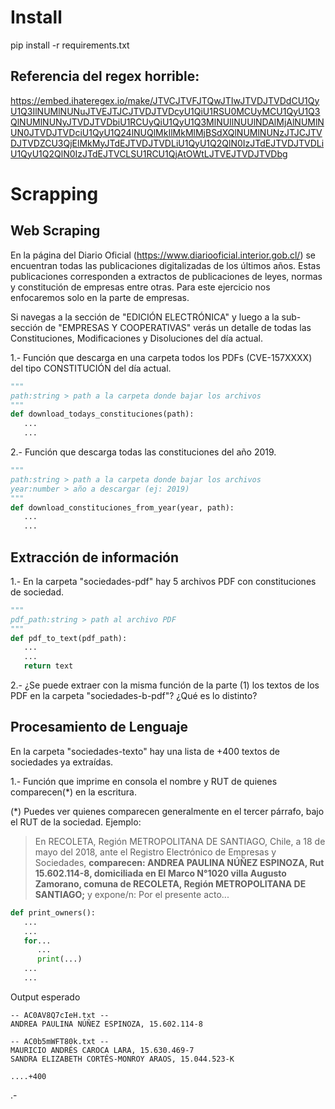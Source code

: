 # Install
pip install -r requirements.txt

## Referencia del regex horrible: 

https://embed.ihateregex.io/make/JTVCJTVFJTQwJTIwJTVDJTVDdCU1QyU1Q3IlNUMlNUNuJTVEJTJCJTVDJTVDcyU1QiU1RSU0MCUyMCU1QyU1Q3QlNUMlNUNyJTVDJTVDbiU1RCUyQiU1QyU1Q3MlNUIlNUUlNDAlMjAlNUMlNUN0JTVDJTVDciU1QyU1Q24lNUQlMkIlMkMlMjBSdXQlNUMlNUNzJTJCJTVDJTVDZCU3QjElMkMyJTdEJTVDJTVDLiU1QyU1Q2QlN0IzJTdEJTVDJTVDLiU1QyU1Q2QlN0IzJTdEJTVCLSU1RCU1QjAtOWtLJTVEJTVDJTVDbg

# Scrapping

## Web Scraping

En la página del Diario Oficial (https://www.diariooficial.interior.gob.cl/) se encuentran todas las publicaciones digitalizadas de los últimos años. Estas publicaciones corresponden a extractos de publicaciones de leyes, normas y constitución de empresas entre otras. Para este ejercicio nos enfocaremos solo en la parte de empresas.

Si navegas a la sección de "EDICIÓN ELECTRÓNICA" y luego a la sub-sección de "EMPRESAS Y COOPERATIVAS" verás un detalle de todas las Constituciones, Modificaciones y Disoluciones del día actual.

1.- Función que descarga en una carpeta todos los PDFs (CVE-157XXXX) del tipo CONSTITUCIÓN del día actual.

```python
"""
path:string > path a la carpeta donde bajar los archivos
"""
def download_todays_constituciones(path):
   ...
   ...
```

2.- Función que descarga todas las constituciones del año 2019.

```python
"""
path:string > path a la carpeta donde bajar los archivos
year:number > año a descargar (ej: 2019)
"""
def download_constituciones_from_year(year, path):
   ...
   ...
```

## Extracción de información

1.- En la carpeta "sociedades-pdf" hay 5 archivos PDF con constituciones de sociedad.

```python
"""
pdf_path:string > path al archivo PDF
"""
def pdf_to_text(pdf_path):
   ...
   ...
   return text
```

2.- ¿Se puede extraer con la misma función de la parte (1) los textos de los PDF en la carpeta "sociedades-b-pdf"? ¿Qué es lo distinto?

## Procesamiento de Lenguaje

En la carpeta "sociedades-texto" hay una lista de +400 textos de sociedades ya extraídas.

1.- Función que imprime en consola el nombre y RUT de quienes comparecen(\*) en la escritura.

(\*) Puedes ver quienes comparecen generalmente en el tercer párrafo, bajo el RUT de la sociedad. Ejemplo:

> En RECOLETA, Región METROPOLITANA DE SANTIAGO, Chile, a 18 de mayo del 2018, ante el Registro Electrónico de Empresas y Sociedades, **comparecen: ANDREA PAULINA NÚÑEZ ESPINOZA, Rut 15.602.114-8, domiciliada en El Marco N°1020 villa Augusto Zamorano, comuna de RECOLETA, Región METROPOLITANA DE SANTIAGO;** y expone/n: Por el presente acto...

```python
def print_owners():
   ...
   ...
   for...
      ...
      print(...)
   ...
   ...
```

Output esperado

```
-- AC0AV8Q7cIeH.txt --
ANDREA PAULINA NÚÑEZ ESPINOZA, 15.602.114-8

-- AC0b5mWFT80k.txt --
MAURICIO ANDRÉS CAROCA LARA, 15.630.469-7
SANDRA ELIZABETH CORTÉS-MONROY ARAOS, 15.044.523-K

....+400
```
.-
